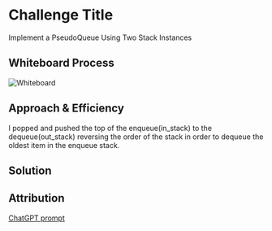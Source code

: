 # Challenge Title
Implement a PseudoQueue Using Two Stack Instances

## Whiteboard Process

![Whiteboard](/docs/stack_queue_pseudo/White%20Board.png)

## Approach & Efficiency
I popped and pushed the top of the enqueue(in_stack) to the dequeue(out_stack) reversing the order of the stack in order to dequeue the oldest item in the enqueue stack.

## Solution
<!-- Show how to run your code, and examples of it in action -->

## Attribution

[ChatGPT prompt](https://chat.openai.com/c/2f646257-a994-49ef-ac80-4a4d6b5cf60e)
